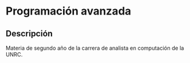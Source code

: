# Programación avanzada
## Descripción

Materia de segundo año de la carrera de analista en computación de la UNRC.
